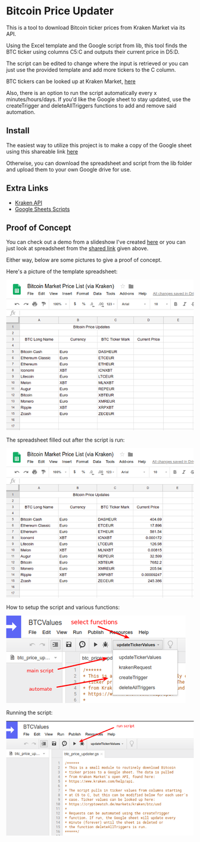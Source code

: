 # Bitcoin Price Updater

This is a tool to download Bitcoin ticker prices from Kraken Market via its API.

Using the Excel template and the Google script from lib, this tool finds the BTC
ticker using columns C5:C and outputs their current price in D5:D.

The script can be edited to change where the input is retrieved or you can just use
the provided template and add more tickers to the C column.

BTC tickers can be looked up at Kraken Market, [here](https://cryptowatch.de/markets/kraken/btc/usd)

Also, there is an option to run the script automatically every x minutes/hours/days. If
you'd like the Google sheet to stay updated, use the createTrigger and deleteAllTriggers
functions to add and remove said automation.

## Install

The easiest way to utilize this project is to make a copy of the Google sheet using this
shareable link [here](https://docs.google.com/spreadsheets/d/1aGEiwC4Xu0AjfJZHydHrtq9XWuXme05gdUNUNnr5Wxw/edit?usp=sharing)

Otherwise, you can download the spreadsheet and script from the lib folder and upload them to your
own Google drive for use.

## Extra Links

- [Kraken API](https://www.kraken.com/help/api)
- [Google Sheets Scripts](https://developers.google.com/apps-script/guides/sheets)

## Proof of Concept

You can check out a demo from a slideshow I've created [here](https://docs.google.com/presentation/d/10fd89NcMXuS0FX39vZr521cwJP_hWqC2oxUkFSWUXBs/edit?usp=sharing)
or you can just look at spreadsheet from the [shared link](https://docs.google.com/spreadsheets/d/1aGEiwC4Xu0AjfJZHydHrtq9XWuXme05gdUNUNnr5Wxw/edit?usp=sharing) given above.

Either way, below are some pictures to give a proof of concept.

Here's a picture of the template spreadsheet:

![Template Spreadsheet](/demo/spreadsheet_template.png "Template Spreadsheet")

The spreadsheet filled out after the script is run:

![Filled Spreadsheet](/demo/spreadsheet_filled.png "Filled Spreadsheet")

How to setup the script and various functions:

![Script Demo](/demo/google_script.png "Script Demo")

Running the script:

![Run the Script](/demo/google_script_run.png "Run the Script")



